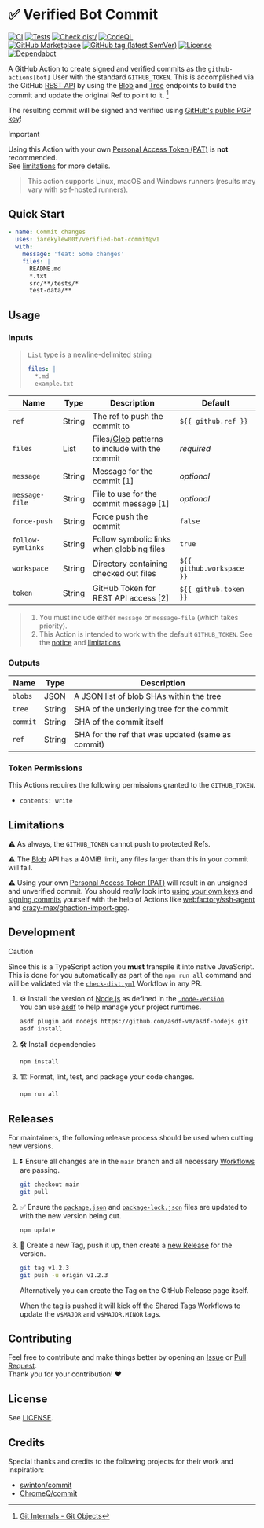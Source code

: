 # ✅ Verified Bot Commit

[![CI](https://github.com/IAreKyleW00t/verified-bot-commit/actions/workflows/ci.yml/badge.svg)](https://github.com/IAreKyleW00t/verified-bot-commit/actions/workflows/ci.yml)
[![Tests](https://github.com/IAreKyleW00t/verified-bot-commit/actions/workflows/test.yml/badge.svg)](https://github.com/IAreKyleW00t/verified-bot-commit/actions/workflows/test.yml)
[![Check dist/](https://github.com/IAreKyleW00t/verified-bot-commit/actions/workflows/check-dist.yml/badge.svg)](https://github.com/IAreKyleW00t/verified-bot-commit/actions/workflows/check-dist.yml)
[![CodeQL](https://github.com/IAreKyleW00t/verified-bot-commit/actions/workflows/codeql.yml/badge.svg)](https://github.com/IAreKyleW00t/verified-bot-commit/actions/workflows/codeql.yml)  
[![GitHub Marketplace](https://img.shields.io/badge/Marketplace-Verified%20Bot%20Commit-blue?style=flat&logo=github)](https://github.com/marketplace/actions/verified-bot-commit)
[![GitHub tag (latest SemVer)](https://img.shields.io/github/v/tag/IAreKyleW00t/verified-bot-commit?style=flat&label=Latest%20Version&color=blue)](https://github.com/IAreKyleW00t/verified-bot-commit/tags)
[![License](https://img.shields.io/github/license/IAreKyleW00t/verified-bot-commit?label=License)](https://github.com/IAreKyleW00t/verified-bot-commit/blob/main/LICENSE)
[![Dependabot](https://img.shields.io/badge/Dependabot-0366d6?style=flat&logo=dependabot&logoColor=white)](.github/dependabot.yml)

A GitHub Action to create signed and verified commits as the
`github-actions[bot]` User with the standard `GITHUB_TOKEN`. This is
accomplished via the GitHub [REST API] by using the [Blob] and [Tree] endpoints
to build the commit and update the original Ref to point to it. [^1]

The resulting commit will be signed and verified using
[GitHub's public PGP key](https://github.com/web-flow.gpg)!

> [!IMPORTANT]
>
> Using this Action with your own [Personal Access Token (PAT)] is **not**
> recommended.  
> See [limitations](#limitations) for more details.

> This action supports Linux, macOS and Windows runners (results may vary with
> self-hosted runners).

## Quick Start

```yaml
- name: Commit changes
  uses: iarekylew00t/verified-bot-commit@v1
  with:
    message: 'feat: Some changes'
    files: |
      README.md
      *.txt
      src/**/tests/*
      test-data/**
```

## Usage

### Inputs

> `List` type is a newline-delimited string
>
> ```yaml
> files: |
>   *.md
>   example.txt
> ```

| Name              | Type   | Description                                      | Default                   |
| ----------------- | ------ | ------------------------------------------------ | ------------------------- |
| `ref`             | String | The ref to push the commit to                    | `${{ github.ref }}`       |
| `files`           | List   | Files/[Glob] patterns to include with the commit | _required_                |
| `message`         | String | Message for the commit [1]                       | _optional_                |
| `message-file`    | String | File to use for the commit message [1]           | _optional_                |
| `force-push`      | String | Force push the commit                            | `false`                   |
| `follow-symlinks` | String | Follow symbolic links when globbing files        | `true`                    |
| `workspace`       | String | Directory containing checked out files           | `${{ github.workspace }}` |
| `token`           | String | GitHub Token for REST API access [2]             | `${{ github.token }}`     |

> 1. You must include either `message` or `message-file` (which takes priority).
> 2. This Action is intended to work with the default `GITHUB_TOKEN`. See the
>    [notice](#verified-bot-commit-action) and [limitations](#limitations)

### Outputs

| Name     | Type   | Description                                       |
| -------- | ------ | ------------------------------------------------- |
| `blobs`  | JSON   | A JSON list of blob SHAs within the tree          |
| `tree`   | String | SHA of the underlying tree for the commit         |
| `commit` | String | SHA of the commit itself                          |
| `ref`    | String | SHA for the ref that was updated (same as commit) |

### Token Permissions

This Actions requires the following permissions granted to the `GITHUB_TOKEN`.

- `contents: write`

## Limitations

⚠️ As always, the `GITHUB_TOKEN` cannot push to protected Refs.

⚠️ The [Blob] API has a 40MiB limit, any files larger than this in your commit
will fail.

⚠️ Using your own [Personal Access Token (PAT)] will result in an unsigned and
unverified commit. You should _really_ look into [using your own keys] and
[signing commits] yourself with the help of Actions like
[webfactory/ssh-agent](https://github.com/webfactory/ssh-agent) and
[crazy-max/ghaction-import-gpg](https://github.com/crazy-max/ghaction-import-gpg).

## Development

> [!CAUTION]
>
> Since this is a TypeScript action you **must** transpile it into native
> JavaScript. This is done for you automatically as part of the `npm run all`
> command and will be validated via the
> [`check-dist.yml`](https://github.com/IAreKyleW00t/verified-bot-commit/actions/workflows/check-dist.yml)
> Workflow in any PR.

1. ⚙️ Install the version of [Node.js](https://nodejs.org/en) as defined in the
   [`.node-version`](.node-version).  
   You can use [asdf](https://github.com/asdf-vm/asdf) to help manage your
   project runtimes.

   ```sh
   asdf plugin add nodejs https://github.com/asdf-vm/asdf-nodejs.git
   asdf install
   ```

2. 🛠️ Install dependencies

   ```sh
   npm install
   ```

3. 🏗️ Format, lint, test, and package your code changes.

   ```sh
   npm run all
   ```

## Releases

For maintainers, the following release process should be used when cutting new
versions.

1. ⏬ Ensure all changes are in the `main` branch and all necessary
   [Workflows](https://github.com/IAreKyleW00t/verified-bot-commit/actions) are
   passing.

   ```sh
   git checkout main
   git pull
   ```

2. ✅ Ensure the [`package.json`](package.json#L4) and
   [`package-lock.json`](package-lock.json#L3) files are updated to with the new
   version being cut.

   ```sh
   npm update
   ```

3. 🔖 Create a new Tag, push it up, then create a
   [new Release](https://github.com/IAreKyleW00t/verified-bot-commit/releases/new)
   for the version.

   ```sh
   git tag v1.2.3
   git push -u origin v1.2.3
   ```

   Alternatively you can create the Tag on the GitHub Release page itself.

   When the tag is pushed it will kick off the
   [Shared Tags](https://github.com/IAreKyleW00t/verified-bot-commit/actions/workflows/shared-tags.yml)
   Workflows to update the `v$MAJOR` and `v$MAJOR.MINOR` tags.

## Contributing

Feel free to contribute and make things better by opening an
[Issue](https://github.com/IAreKyleW00t/verified-bot-commit/issues) or
[Pull Request](https://github.com/IAreKyleW00t/verified-bot-commit/pulls).  
Thank you for your contribution! ❤️

## License

See [LICENSE](LICENSE).

## Credits

Special thanks and credits to the following projects for their work and
inspiration:

- [swinton/commit](https://github.com/swinton/commit)
- [ChromeQ/commit](https://github.com/ChromeQ/commit)

<!-- Links -->

[^1]:
    [Git Internals - Git Objects](https://git-scm.com/book/en/v2/Git-Internals-Git-Objects)

[REST API]: https://docs.github.com/en/rest
[Personal Access Token (PAT)]:
  https://docs.github.com/en/authentication/keeping-your-account-and-data-secure/managing-your-personal-access-tokens
[Blob]: https://docs.github.com/en/rest/git/blobs
[Tree]: https://docs.github.com/en/rest/git/trees
[Glob]: https://en.wikipedia.org/wiki/Glob_(programming)
[using your own keys]:
  https://docs.github.com/en/authentication/managing-commit-signature-verification/telling-git-about-your-signing-key
[signing commits]:
  https://docs.github.com/en/authentication/managing-commit-signature-verification/signing-commits
